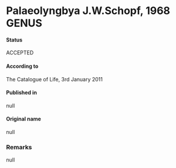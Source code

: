 # Palaeolyngbya J.W.Schopf, 1968 GENUS

#### Status
ACCEPTED

#### According to
The Catalogue of Life, 3rd January 2011

#### Published in
null

#### Original name
null

### Remarks
null